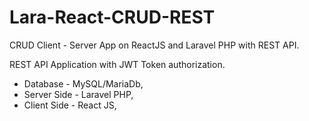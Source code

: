 # Lara-React-CRUD-REST
CRUD Client - Server  App on ReactJS and Laravel PHP with REST API.

REST API Application with JWT Token authorization.

- Database - MySQL/MariaDb,
- Server Side - Laravel PHP,
- Client Side - React JS,
